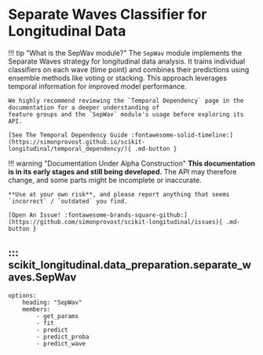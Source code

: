 # Separate Waves Classifier for Longitudinal Data

!!! tip "What is the SepWav module?"
    The `SepWav` module implements the Separate Waves strategy for longitudinal data analysis. 
    It trains individual classifiers on each wave (time point) and combines their predictions using ensemble methods 
    like voting or stacking. This approach leverages temporal information for improved model performance.

    We highly recommend reviewing the `Temporal Dependency` page in the documentation for a deeper understanding of 
    feature groups and the `SepWav` module's usage before exploring its API.

    [See The Temporal Dependency Guide :fontawesome-solid-timeline:](https://simonprovost.github.io/scikit-longitudinal/temporal_dependency/){ .md-button }

!!! warning "Documentation Under Alpha Construction"
    **This documentation is in its early stages and still being developed.** The API may therefore change, and some parts might be incomplete or inaccurate.

    **Use at your own risk**, and please report anything that seems `incorrect` / `outdated` you find.

    [Open An Issue! :fontawesome-brands-square-github:](https://github.com/simonprovost/scikit-longitudinal/issues){ .md-button }

## ::: scikit_longitudinal.data_preparation.separate_waves.SepWav
    options:
        heading: "SepWav"
        members:
            - get_params
            - fit
            - predict
            - predict_proba
            - predict_wave